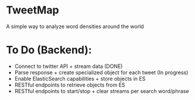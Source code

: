 # TweetMap

A simple way to analyze word densities around the world

# To Do (Backend):

 - Connect to twitter API + stream data (DONE)
 - Parse response + create specialized object for each tweet (In progress)
 - Enable ElasticSearch capabilities + store objects in ES
 - RESTful endpoints to retrieve objects from ES
 - RESTful endpoints to start/stop + clear streams per search word/phrase